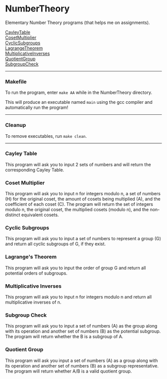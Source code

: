 # NumberTheory

Elementary Number Theory programs (that helps me on assignments). 

[CayleyTable](#cayley-table) \
[CosetMultiplier](#coset-multiplier) \
[CyclicSubgroups](#cyclic-subgroups) \
[LagrangeTheorem](#lagranges-theorem) \
[MultiplicativeInverses](#multiplicative-inverses) \
[QuotientGroup](#quotient-group) \
[SubgroupCheck](#subgroup-check) 

---

### Makefile

To run the program, enter `make AA` while in the NumberTheory directory.

This will produce an executable named `main` using the gcc compiler and automatically run the program!

---

### Cleanup

To remove executables, run `make clean`.

---

### Cayley Table

This program will ask you to input 2 sets of numbers and will return the corresponding Cayley Table.

### Coset Multiplier

This program will ask you to input n for integers modulo n, a set of numbers (H) for the original coset, the amount of cosets being multiplied (A), and the coefficient of each coset (C). The program will return the set of integers modulo n, the original coset, the multiplied cosets (modulo n), and the non-distinct equivalent cosets.

### Cyclic Subgroups

This program will ask you to input a set of numbers to represent a group (G) and return all cyclic subgroups of G, if they exist.

### Lagrange's Theorem

This program will ask you to input the order of group G and return all potential orders of subgroups.

### Multiplicative Inverses

This program will ask you to input n for integers modulo n and return all multiplicative inverses of n.

### Subgroup Check

This program will ask you to input a set of numbers (A) as the group along with its operation and another set of numbers (B) as the potential subgroup. The program will return whether the B is a subgroup of A. 

### Quotient Group

This program will ask you input a set of numbers (A) as a group along with its operation and another set of numbers (B) as a subgroup representative. The program will return whether A/B is a valid quotient group.
